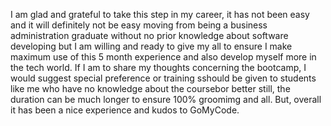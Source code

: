 I am glad and grateful to take this step in my career, it has not been easy and it will definitely not be easy moving from being a business administration graduate without no prior knowledge about software developing but I am willing and ready to give my all to ensure I make maximum use of this 5 month experience and also develop myself more in the tech world. 
If I am to share my thoughts concerning the bootcamp, I would suggest special preference or training sshould be given to students like me who have no knowledge about the coursebor better still, the duration can be much longer to ensure 100% groomimg and all. But, overall it has been a nice experience and kudos to GoMyCode.  
